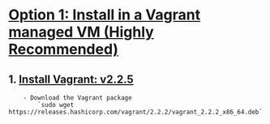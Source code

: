 # [Option 1: Install in a Vagrant managed VM (Highly Recommended)](https://git.comnets.net/public-repo/comnetsemu#option-1-install-in-a-vagrant-managed-vm-highly-recommended)

## 1. [Install Vagrant: v2.2.5](https://releases.hashicorp.com/vagrant/2.2.5/)
		- Download the Vagrant package 
			`sudo wget https://releases.hashicorp.com/vagrant/2.2.2/vagrant_2.2.2_x86_64.deb`
		
